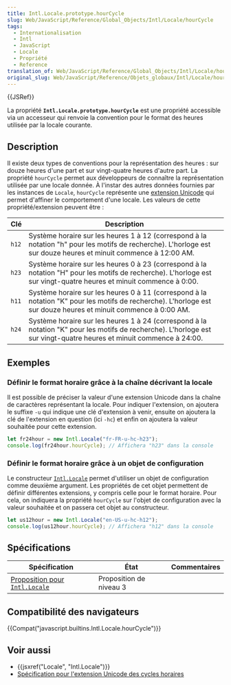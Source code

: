 ```yaml
---
title: Intl.Locale.prototype.hourCycle
slug: Web/JavaScript/Reference/Global_Objects/Intl/Locale/hourCycle
tags:
  - Internationalisation
  - Intl
  - JavaScript
  - Locale
  - Propriété
  - Reference
translation_of: Web/JavaScript/Reference/Global_Objects/Intl/Locale/hourCycle
original_slug: Web/JavaScript/Reference/Objets_globaux/Intl/Locale/hourCycle
---
```


{{JSRef}}

La propriété **`Intl.Locale.prototype.hourCycle`** est une propriété accessible via un accesseur qui renvoie la convention pour le format des heures utilisée par la locale courante.

## Description

Il existe deux types de conventions pour la représentation des heures : sur douze heures d'une part et sur vingt-quatre heures d'autre part. La propriété `hourCycle` permet aux développeurs de connaître la représentation utilisée par une locale donnée. À l'instar des autres données fournies par les instances de `Locale`, `hourCycle` représente une [extension Unicode](https://www.unicode.org/reports/tr35/#u_Extension) qui permet d'affiner le comportement d'une locale. Les valeurs de cette propriété/extension peuvent être :

| Clé   | Description                                                                                                                                                          |
| ----- | -------------------------------------------------------------------------------------------------------------------------------------------------------------------- |
| `h12` | Système horaire sur les heures 1 à 12 (correspond à la notation "h" pour les motifs de recherche). L'horloge est sur douze heures et minuit commence à 12:00 AM.     |
| `h23` | Système horaire sur les heures 0 à 23 (correspond à la notation "H" pour les motifs de recherche). L'horloge est sur vingt-quatre heures et minuit commence à 0:00.  |
| `h11` | Système horaire sur les heures 0 à 11 (correspond à la notation "K" pour les motifs de recherche). L'horloge est sur douze heures et minuit commence à 0:00 AM.      |
| `h24` | Système horaire sur les heures 1 à 24 (correspond à la notation "K" pour les motifs de recherche). L'horloge est sur vingt-quatre heures et minuit commence à 24:00. |

## Exemples

### Définir le format horaire grâce à la chaîne décrivant la locale

Il est possible de préciser la valeur d'une extension Unicode dans la chaîne de caractères représentant la locale. Pour indiquer l'extension, on ajoutera le suffixe `-u` qui indique une clé d'extension à venir, ensuite on ajoutera la clé de l'extension en question (ici `-hc`) et enfin on ajoutera la valeur souhaitée pour cette extension.

```js
let fr24hour = new Intl.Locale("fr-FR-u-hc-h23");
console.log(fr24hour.hourCycle); // Affichera "h23" dans la console
```

### Définir le format horaire grâce à un objet de configuration

Le constructeur [`Intl.Locale`](/fr/docs/Web/JavaScript/Reference/Objets_globaux/Locale) permet d'utiliser un objet de configuration comme deuxième argument. Les propriétés de cet objet permettent de définir différentes extensions, y compris celle pour le format horaire. Pour cela, on indiquera la propriété `hourCycle` sur l'objet de configuration avec la valeur souhaitée et on passera cet objet au constructeur.

```js
let us12hour = new Intl.Locale("en-US-u-hc-h12");
console.log(us12hour.hourCycle); // Affichera "h12" dans la console
```

## Spécifications

| Spécification                                                                                                      | État                    | Commentaires |
| ------------------------------------------------------------------------------------------------------------------ | ----------------------- | ------------ |
| [Proposition pour `Intl.Locale`](https://tc39.github.io/proposal-intl-locale/#sec-Intl.Locale.prototype.hourCycle) | Proposition de niveau 3 |              |

## Compatibilité des navigateurs

{{Compat("javascript.builtins.Intl.Locale.hourCycle")}}

## Voir aussi

- {{jsxref("Locale", "Intl.Locale")}}
- [Spécification pour l'extension Unicode des cycles horaires](https://www.unicode.org/reports/tr35/#UnicodeHourCycleIdentifier)
